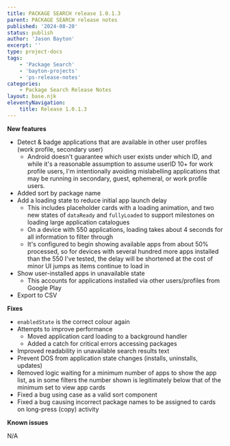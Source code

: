 ```yaml
---
title: PACKAGE SEARCH release 1.0.1.3
parent: PACKAGE SEARCH release notes
published: '2024-08-20'
status: publish
author: 'Jason Bayton'
excerpt: ''
type: project-docs
tags: 
    - 'Package Search'
    - 'bayton-projects'
    - 'ps-release-notes'
categories: 
    - Package Search Release Notes
layout: base.njk
eleventyNavigation: 
    title: Release 1.0.1.3
---
```


**New features**

- Detect & badge applications that are available in other user profiles (work profile, secondary user)
  - Android doesn't guarantee which user exists under which ID, and while it's a reasonable assumption to assume userID 10+ for work profile users, I'm intentionally avoiding mislabelling applications that may be running in secondary, guest, ephemeral, or work profile users.
- Added sort by package name
- Add a loading state to reduce initial app launch delay
  - This includes placeholder cards with a loading animation, and two new states of `dataReady` and `fullyLoaded` to support milestones on loading large application catalogues
  - On a device with 550 applications, loading takes about 4 seconds for all information to filter through
  - It's configured to begin showing available apps from about 50% processed, so for devices with several hundred more apps installed than the 550 I've tested, the delay will be shortened at the cost of minor UI jumps as items continue to load in
- Show user-installed apps in unavailable state
  - This accounts for applications installed via other users/profiles from Google Play
- Export to CSV
  
**Fixes**

- `enabledState` is the correct colour again
- Attempts to improve performance
  - Moved application card loading to a background handler
  - Added a catch for critical errors accessing packages
- Improved readability in unavailable search results text
- Prevent DOS from application state changes (installs, uninstalls, updates)
- Removed logic waiting for a minimum number of apps to show the app list, as in some filters the number shown is legitimately below that of the minimum set to view app cards
- Fixed a bug using case as a valid sort component
- Fixed a bug causing incorrect package names to be assigned to cards on long-press (copy) activity

**Known issues**

N/A